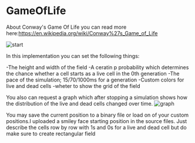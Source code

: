 # GameOfLife
About Conway's Game Of Life you can read more here:https://en.wikipedia.org/wiki/Conway%27s_Game_of_Life

![start](https://user-images.githubusercontent.com/78796219/132030502-f26c98f1-e802-487e-81ea-3d7bbebbbe49.png)


In this implementation you can set the following things:

-The height and width of the field
-A ceratin p probability which determines the chance whether a cell starts as a live cell in the 0th generation
-The pace of the simulation; 15/70/1000ms for a generation
-Custom colors for live and dead cells
-wheter to show the grid of the field

You also can request a graph which after stopping a simulation shows how the distribution of the live and dead cells changed over time.
![graph](https://user-images.githubusercontent.com/78796219/132030067-87a7751b-92e4-4cee-8289-9eeb002a857f.png)

You may save the current position to a binary file or load on of your custom positions.I uploaded a smiley face starting position in the source files. Just describe the cells row by row with 1s and 0s for a live and dead cell but do make sure to create rectangular field


